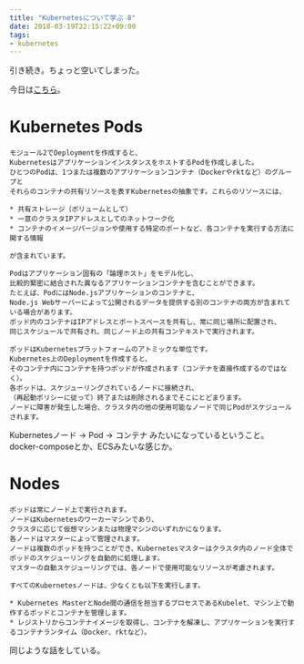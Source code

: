 ```yaml
---
title: "Kubernetesについて学ぶ 8"
date: 2018-03-19T22:15:22+09:00
tags:
- kubernetes
---
```


引き続き。ちょっと空いてしまった。

<!--more-->

今日は[こちら](https://kubernetes.io/docs/tutorials/kubernetes-basics/explore-intro/)。

# Kubernetes Pods

```
モジュール2でDeploymentを作成すると、
KubernetesはアプリケーションインスタンスをホストするPodを作成しました。
ひとつのPodは、1つまたは複数のアプリケーションコンテナ（Dockerやrktなど）のグループと
それらのコンテナの共有リソースを表すKubernetesの抽象です。これらのリソースには、

* 共有ストレージ（ボリュームとして）
* 一意のクラスタIPアドレスとしてのネットワーク化
* コンテナのイメージバージョンや使用する特定のポートなど、各コンテナを実行する方法に関する情報

が含まれています。

Podはアプリケーション固有の「論理ホスト」をモデル化し、
比較的緊密に結合された異なるアプリケーションコンテナを含むことができます。
たとえば、PodにはNode.jsアプリケーションのコンテナと、
Node.js Webサーバーによって公開されるデータを提供する別のコンテナの両方が含まれている場合があります。
ポッド内のコンテナはIPアドレスとポートスペースを共有し、常に同じ場所に配置され、
同じスケジュールで共有され、同じノード上の共有コンテキストで実行されます。

ポッドはKubernetesプラットフォームのアトミックな単位です。
Kubernetes上のDeploymentを作成すると、
そのコンテナ内にコンテナを持つポッドが作成されます（コンテナを直接作成するのではなく）。
各ポッドは、スケジューリングされているノードに接続され、
（再起動ポリシーに従って）終了または削除されるまでそこにとどまります。
ノードに障害が発生した場合、クラスタ内の他の使用可能なノードで同じPodがスケジュールされます。
```

Kubernetesノード -> Pod -> コンテナ みたいになっているということ。
docker-composeとか、ECSみたいな感じか。

# Nodes

```
ポッドは常にノード上で実行されます。
ノードはKubernetesのワーカーマシンであり、
クラスタに応じて仮想マシンまたは物理マシンのいずれかになります。
各ノードはマスターによって管理されます。
ノードは複数のポッドを持つことができ、Kubernetesマスターはクラスタ内のノード全体でポッドのスケジューリングを自動的に処理します。
マスターの自動スケジューリングでは、各ノードで使用可能なリソースが考慮されます。

すべてのKubernetesノードは、少なくとも以下を実行します。

* Kubernetes MasterとNode間の通信を担当するプロセスであるKubelet、マシン上で動作するポッドとコンテナを管理します。
* レジストリからコンテナイメージを取得し、コンテナを解凍し、アプリケーションを実行するコンテナランタイム（Docker、rktなど）。
```

同じような話をしている。
